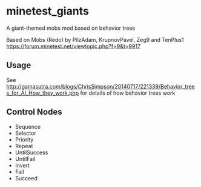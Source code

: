 # minetest_giants
A giant-themed mobs mod based on behavior trees


Based on Mobs (Redo) by PilzAdam, KrupnovPavel, Zeg9 and TenPlus1
https://forum.minetest.net/viewtopic.php?f=9&t=9917

## Usage
See http://gamasutra.com/blogs/ChrisSimpson/20140717/221339/Behavior_trees_for_AI_How_they_work.php for details of how behavior trees work

## Control Nodes

- Sequence
- Selector
- Priority
- Repeat
- UntilSuccess
- UntilFail
- Invert
- Fail
- Succeed

